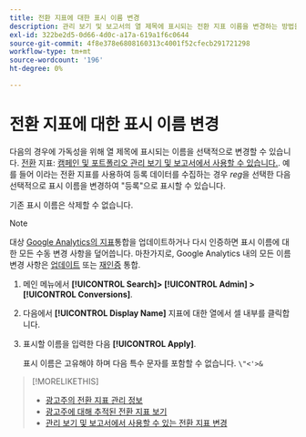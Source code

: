 ```yaml
---
title: 전환 지표에 대한 표시 이름 변경
description: 관리 보기 및 보고서의 열 제목에 표시되는 전환 지표 이름을 변경하는 방법을 알아봅니다.
exl-id: 322be2d5-0d66-4d0c-a17a-619a1f6c0644
source-git-commit: 4f8e378e6808160313c4001f52cfecb291721298
workflow-type: tm+mt
source-wordcount: '196'
ht-degree: 0%

---
```


# 전환 지표에 대한 표시 이름 변경

다음의 경우에 가독성을 위해 열 제목에 표시되는 이름을 선택적으로 변경할 수 있습니다. [전환](/help/search-social-commerce/glossary.md#c-d) 지표: [캠페인 및 포트폴리오 관리 보기 및 보고서에서 사용할 수 있습니다.](conversion-metric-edit-available.md). 예를 들어 이라는 전환 지표를 사용하여 등록 데이터를 수집하는 경우 *reg*&#x200B;을 선택한 다음 선택적으로 표시 이름을 변경하여 &quot;등록&quot;으로 표시할 수 있습니다.

기존 표시 이름은 삭제할 수 없습니다.

>[!NOTE]
>
>대상 [Google Analytics의 지표](/help/search-social-commerce/admin/data-sources/data-source-about.md)통합을 업데이트하거나 다시 인증하면 표시 이름에 대한 모든 수동 변경 사항을 덮어씁니다. 마찬가지로, Google Analytics 내의 모든 이름 변경 사항은 [업데이트](/help/search-social-commerce/admin/data-sources/data-source-edit.md) 또는 [재인증](/help/search-social-commerce/admin/data-sources/data-source-reauthenticate.md) 통합.

1. 메인 메뉴에서 **[!UICONTROL Search]> [!UICONTROL Admin] >[!UICONTROL Conversions]**.

1. 다음에서 **[!UICONTROL Display Name]** 지표에 대한 열에서 셀 내부를 클릭합니다.

1. 표시할 이름을 입력한 다음 **[!UICONTROL Apply]**.

   표시 이름은 고유해야 하며 다음 특수 문자를 포함할 수 없습니다. `\"<'>&`

>[!MORELIKETHIS]
>
>* [광고주의 전환 지표 관리 정보](conversion-metric-about.md)
>* [광고주에 대해 추적된 전환 지표 보기](conversion-metric-view-tracked.md)
>* [관리 보기 및 보고서에서 사용할 수 있는 전환 지표 변경](conversion-metric-edit-available.md)
